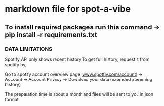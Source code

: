 # markdown file for spot-a-vibe

To install required packages run this command 
-> pip install -r requirements.txt
-------------------------------------------------
### DATA LIMITATIONS
Spotify API only shows recent history
To get full history, request it from spotify by, 

Go to spotify account overview page (www.spotfiy.com/account)
 -> Account
 -> Account Privacy
 -> Download your data (extended streaming history)

The preparation time is about a month and files will be sent to you in json format
